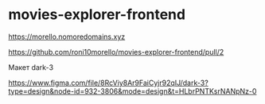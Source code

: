 # movies-explorer-frontend

https://morello.nomoredomains.xyz

https://github.com/roni10morello/movies-explorer-frontend/pull/2

Макет dark-3

https://www.figma.com/file/8RcViy8Ar9FaiCyjr92qIJ/dark-3?type=design&node-id=932-3806&mode=design&t=HLbrPNTKsrNANpNz-0

